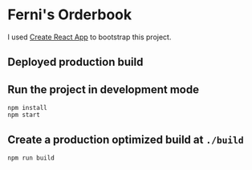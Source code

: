 # Ferni's Orderbook

I used [Create React App](https://github.com/facebook/create-react-app) to bootstrap this project.

## Deployed production build



## Run the project in development mode

```
npm install
npm start
```

## Create a production optimized build at `./build`

`npm run build`
